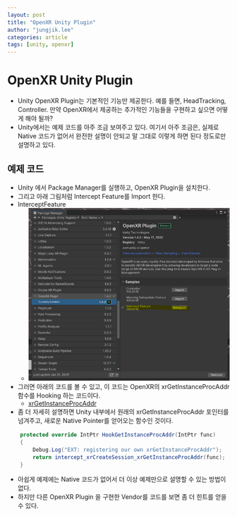 ```yaml
---
layout: post
title: "OpenXR Unity Plugin"
author: "jungjik.lee"
categories: article
tags: [unity, openxr]
---
```


# OpenXR Unity Plugin

- Unity OpenXR Plugin는 기본적인 기능만 제공한다. 예를 들면, HeadTracking, Controller.
만약 OpenXR에서 제공하는 추가적인 기능들을 구현하고 싶으면 어떻게 해야 될까?
- Unity에서는 예제 코드를 아주 조금 보여주고 있다. 여기서 아주 조금은, 실제로 Native 코드가
없어서 완전한 설명이 안되고 말 그대로 이렇게 하면 된다 정도로만 설명하고 있다.

## 예제 코드
- Unity 에서 Package Manager를 실행하고, OpenXR Plugin을 설치한다.
- 그리고 아래 그림처럼 Intercept Feature를 Import 한다.
- InterceptFeature 
    - ![InterceptFeature](../assets/img/openxr/unity_plugin.PNG)
- 그러면 아래의 코드를 볼 수 있고, 이 코드는 OpenXR의 xrGetInstanceProcAddr 함수를 Hooking 하는 코드이다.
    - [xrGetInstanceProcAddr](https://registry.khronos.org/OpenXR/specs/1.0/man/html/xrGetInstanceProcAddr.html)
- 좀 더 자세히 설명하면 Unity 내부에서 원래의 xrGetInstanceProcAddr 포인터를 넘겨주고,
  새로운 Native Pointer를 얻어오는 함수인 것이다.

~~~C#
    protected override IntPtr HookGetInstanceProcAddr(IntPtr func)
    {
        Debug.Log("EXT: registering our own xrGetInstanceProcAddr");
        return intercept_xrCreateSession_xrGetInstanceProcAddr(func);
    }
~~~

- 아쉽게 예제에는 Native 코드가 없어서 더 이상 예제만으로 설명할 수 있는 방법이 없다.
- 하지만 다른 OpenXR Plugin 을 구현한 Vendor를 코드를 보면 좀 더 힌트를 얻을 수 있다.
